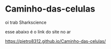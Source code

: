 # Caminho-das-celulas

oi trab Sharkscience

esse abaixo é o link do site no ar

https://pietro8312.github.io/Caminho-das-celulas/